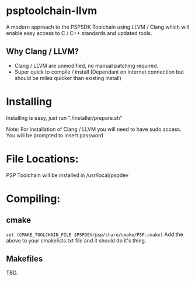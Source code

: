 # psptoolchain-llvm

A modern approach to the PSPSDK Toolchain using LLVM / Clang which will enable easy access to C / C++ standards and updated tools.

## Why Clang / LLVM?
- Clang / LLVM are unmodified, no manual patching required.
- Super quick to compile / install (Dependant on internet connection but should be miles quicker than existing install)



# Installing

Installing is easy, just run "./installer/prepare.sh" 

Note: For installation of Clang / LLVM you will need to have sudo access. You will be prompted to insert password

# File Locations:

PSP Toolchain will be installed in /usr/local/pspdev

# Compiling:

## cmake
  `set (CMAKE_TOOLCHAIN_FILE $PSPDEV/psp/share/cmake/PSP.cmake)`
  Add the above to your cmakelists.txt file and it should do it's thing.

## Makefiles 

TBD.
